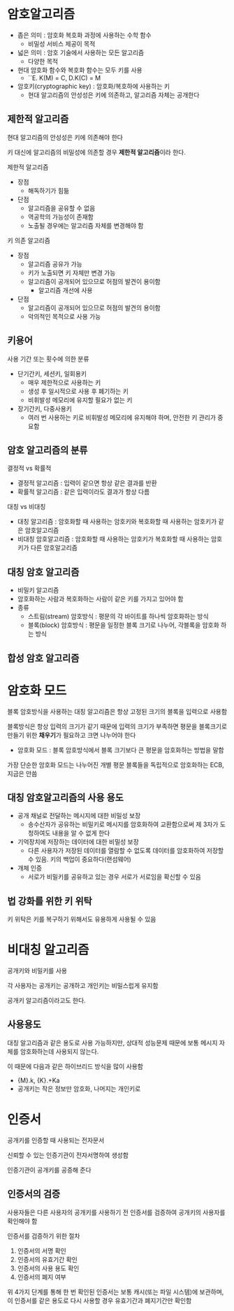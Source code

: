 # 암호알고리즘
* 좁은 의미 : 암호화 복호화 과정에 사용하는 수학 함수
    * 비밀성 서비스 제공이 목적
* 넓은 의미 : 암호 기술에서 사용하는 모든 알고리즘
    * 다양한 목적
* 현대 암호화 함수와 복호화 함수는 모두 키를 사용
    * ``E. K(M) = C, D.K(C) = M
* 암호키(cryptographic key) : 암호화/복호하에 사용하는 키
    * 현대 알고리즘의 안성성은 키에 의존하고, 알고리즘 자체는 공개한다

## 제한적 알고리즘
현대 알고리즘의 안성성은 키에 의존해야 한다

키 대신에 알고리즘의 비밀성에 의존할 경우 **제한적 알고리즘**이라 한다.

제한적 알고리즘
* 장점
    * 해독하기가 힘듦
* 단점
    * 알고리즘을 공유할 수 없음
    * 역공학의 가능성이 존재함
    * 노출될 경우에는 알고리즘 자체를 변경해야 함

키 의존 알고리즘
* 장점
    * 알고리즘 공유가 가능
    * 키가 노출되면 키 자체만 변경 가능
    * 알고리즘이 공개되어 있으므로 허점의 발견이 용이함
        * 알고리즘 개선에 사용
* 단점
    * 알고리즘이 공개되어 있으므로 허점의 발견의 용이함
    * 악의적인 목적으로 사용 가능

## 키용어
사용 기간 또는 횟수에 의한 분류
* 단기간키, 세션키, 일회용키
    * 매우 제한적으로 사용하는 키
    * 생성 후 일시적으로 사용 후 폐기하는 키
    * 비휘발성 메모리에 유지할 필요가 없는 키
* 장기간키, 다중사용키
    * 여러 번 사용하는 키로 비휘발성 메모리에 유지해야 하며, 안전한 키 관리가 중요함

## 암호 알고리즘의 분류
결정적 vs 확률적
* 결정적 알고리즘 : 입력이 같으면 항상 같은 결과를 반환
* 확률적 알고리즘 : 같은 입력이라도 결과가 항상 다름

대칭 vs 비대칭
* 대칭 알고리즘 : 암호화할 때 사용하는 암호키와 복호화할 때 사용하는 암호키가 같은 암호알고리즘
* 비대칭 암호알고리즘 : 암호화할 때 사용하는 암호키가 복호화할 때 사용하는 암호키가 다른 암호알고리즘


## 대칭 암호 알고리즘
* 비밀키 알고리즘
* 암호화하는 사람과 복호화하는 사람이 같은 키를 가지고 있어야 함
* 종류
    * 스트림(stream) 암호방식 : 평문의 각 바이트를 하나씩 암호화하는 방식
    * 블록(block) 암호방식 : 평문을 일정한 블록 크기로 나누어, 각블록을 암호화 하는 방식

## 합성 암호 알고리즘

# 암호화 모드
블록 암호방식을 사용하는 대칭 알고리즘은 항상 고정된 크기의 블록을 입력으로 사용함

블록방식은 항상 입력의 크기가 같기 때문에 입력의 크기가 부족하면 평문을 블록크기로 만들기 위한 **채우기**가 필요하고 크면 나누어야 한다

* 암호화 모드 : 블록 암호방식에서 블록 크기보다 큰 평문을 암호화하는 방법을 말함

가장 단순한 암호화 모드는 나누어진 개별 평문 블록들을 독립적으로 암호화하는 ECB, 지금은 안씀

## 대칭 암호알고리즘의 사용 용도
* 공개 채널로 전달하는 메시지에 대한 비밀성 보장
    * 송수산자가 공유하는 비밀키로 메시지를 암호화하여 교환함으로써 제 3자가 도청하여도 내용을 알 수 없게 한다
* 기억장치에 저장하는 데이터에 대한 비밀성 보장 
    * 다른 사용자가 저장된 데이터를 열람할 수 없도록 데이터를 암호화하여 저장할 수 있음. 키의 백업이 중요하다(랜섬웨어)
* 개체 인증
    * 서로가 비밀키를 공유하고 있는 경우 서로가 서로임을 확신할 수 있음


## 법 강화를 위한 키 위탁
키 위탁은 키를 복구하기 위해서도 유용하게 사용될 수 있음

# 비대칭 알고리즘
공개키와 비밀키를 사용

각 사용자는 공개키는 공개하고 개인키는 비밀스럽게 유지함

공개키 알고리즘이라고도 한다.

## 사용용도
대칭 알고리즘과 같은 용도로 사용 가능하지만, 상대적 성능문제 때문에 보통 메시지 자체를 암호화하는데 사용되지 않는다.

이 때문에 다음과 같은 하이브리드 방식을 많이 사용함
* {M}.k, {K}.+Ka
* 공개키는 작은 정보만 암호화, 나머지는 개인키로

# 인증서
공개키를 인증할 때 사용되는 전자문서

신뢰할 수 있는 인증기관이 전자서명하여 생성함

인증기관이 공개키를 공증해 준다

## 인증서의 검증
사용자들은 다른 사용자의 공개키를 사용하기 전 인증서를 검증하여 공개키의 사용자를 확인해야 함

인증서를 검증하기 위한 절차
1. 인증서의 서명 확인
2. 인증서의 유효기간 확인
3. 인증서의 사용 용도 확인
4. 인증서의 폐지 여부

위 4가지 단계를 통해 한 번 확인된 인증서는 보통 캐시(또는 파일 시스템)에 보관하며, 이 인증서를 같은 용도로 다시 사용할 경우 유효기간과 폐지기간만 확인함







